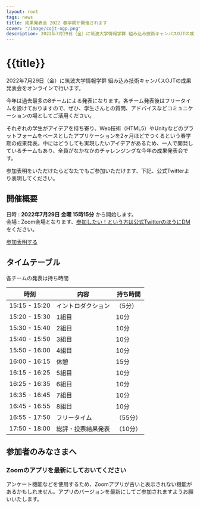 ```yaml
---
layout: root
tags: news
title: 成果発表会 2022 春学期が開催されます
cover: "/image/cojt-ogp.png"
description: 2022年7月29日（金）に筑波大学情報学群 組み込み技術キャンパスOJTの成果発表会をオンラインで行います。参加無料でZoomで行います。
---
```


# {{title}}

2022年7月29日（金）に筑波大学情報学群 組み込み技術キャンパスOJTの成果発表会をオンラインで行います。

今年は過去最多の8チームによる発表になります。各チーム発表後はフリータイムを設けておりますので、ぜひ、学生さんとの質問、アドバイスなどコミュニケーションの場としてご活用ください。

それぞれの学生がアイデアを持ち寄り、Web技術（HTML5）やUnityなどのプラットフォームをベースとしたアプリケーションを2ヶ月ほどでつくるという春学期の成果発表。中にはどうしても実現したいアイデアがあるため、一人で開発しているチームもあり、全員がなかなかのチャレンジングな今年の成果発表会です。

参加表明をいただけたらどなたでもご参加いただけます、下記、公式Twitterより表明してください。

## 開催概要

日時
: **2022年7月29日 金曜 15時15分** から開始します。  
会場
: Zoom会場となります、[参加したい！という方は公式TwitterのほうにDM](https://twitter.com/cojt_tsukuba)をください。

<p>
<a href="https://twitter.com/cojt_tsukuba" class="jumpu-button">参加表明する</a>
</p>

## タイムテーブル

各チームの発表は持ち時間

| 時刻          | 内容               | 持ち時間 |
| ------------- | ------------------ | -------- |
| 15:15 - 15:20 | イントロダクション | （5分）  |
| 15:20 - 15:30 | 1組目              | 10分     |
| 15:30 - 15:40 | 2組目              | 10分     |
| 15:40 - 15:50 | 3組目              | 10分     |
| 15:50 - 16:00 | 4組目              | 10分     |
| 16:00 - 16:15 | 休憩               | 15分     |
| 16:15 - 16:25 | 5組目              | 10分     |
| 16:25 - 16:35 | 6組目              | 10分     |
| 16:35 - 16:45 | 7組目              | 10分     |
| 16:45 - 16:55 | 8組目              | 10分     |
| 16:55 - 17:50 | フリータイム       | （55分） |
| 17:50 - 18:00 | 総評・投票結果発表 | （10分） |

## 参加者のみなさまへ

### Zoomのアプリを最新にしておいてください

アンケート機能などを使用するため、Zoomアプリが古いと表示されない機能があるかもしれません。アプリのバージョンを最新にしてご参加されますようお願いいたします。
